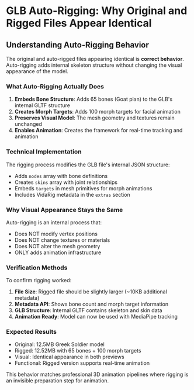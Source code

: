 # GLB Auto-Rigging: Why Original and Rigged Files Appear Identical

## Understanding Auto-Rigging Behavior

The original and auto-rigged files appearing identical is **correct behavior**. Auto-rigging adds internal skeleton structure without changing the visual appearance of the model.

### What Auto-Rigging Actually Does

1. **Embeds Bone Structure**: Adds 65 bones (Goat plan) to the GLB's internal GLTF structure
2. **Creates Morph Targets**: Adds 100 morph targets for facial animation
3. **Preserves Visual Model**: The mesh geometry and textures remain unchanged
4. **Enables Animation**: Creates the framework for real-time tracking and animation

### Technical Implementation

The rigging process modifies the GLB file's internal JSON structure:
- Adds `nodes` array with bone definitions
- Creates `skins` array with joint relationships
- Embeds `targets` in mesh primitives for morph animations
- Includes VidaRig metadata in the `extras` section

### Why Visual Appearance Stays the Same

Auto-rigging is an internal process that:
- Does NOT modify vertex positions
- Does NOT change textures or materials
- Does NOT alter the mesh geometry
- ONLY adds animation infrastructure

### Verification Methods

To confirm rigging worked:
1. **File Size**: Rigged file should be slightly larger (~10KB additional metadata)
2. **Metadata API**: Shows bone count and morph target information
3. **GLB Structure**: Internal GLTF contains skeleton and skin data
4. **Animation Ready**: Model can now be used with MediaPipe tracking

### Expected Results

- Original: 12.5MB Greek Soldier model
- Rigged: 12.52MB with 65 bones + 100 morph targets
- Visual: Identical appearance in both previews
- Functional: Rigged version supports real-time animation

This behavior matches professional 3D animation pipelines where rigging is an invisible preparation step for animation.